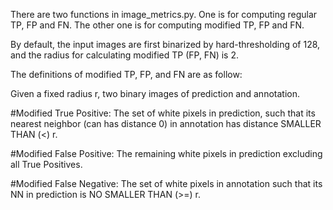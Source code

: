 There are two functions in image_metrics.py. One is for computing regular TP, FP and FN. The other one is for computing modified TP, FP and FN.

By default, the input images are first binarized by hard-thresholding of 128, and the radius for calculating modified TP (FP, FN) is 2.

The definitions of modified TP, FP, and FN are as follow:

Given a fixed radius r, two binary images of prediction and annotation.

#Modified True Positive: 
The set of white pixels in prediction, such that its nearest neighbor (can has distance 0) in annotation has distance SMALLER THAN (<) r.

#Modified False Positive: 
The remaining white pixels in prediction excluding all True Positives.

#Modified False Negative: 
The set of white pixels in annotation such that its NN in prediction is NO SMALLER THAN (>=) r.
